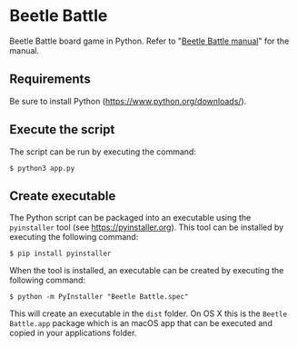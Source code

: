 # Beetle Battle
Beetle Battle board game in Python. Refer to "[Beetle Battle manual](manual)" for the manual. 

## Requirements
Be sure to install Python (https://www.python.org/downloads/).

## Execute the script
The script can be run by executing the command:
```
$ python3 app.py
```

## Create executable
The Python script can be packaged into an executable using the ``pyinstaller`` tool (see https://pyinstaller.org). This tool can be installed by executing the following command:
```
$ pip install pyinstaller
```

When the tool is installed, an executable can be created by executing the following command:
```
$ python -m PyInstaller "Beetle Battle.spec" 
```

This will create an executable in the `dist` folder. On OS X this is the ``Beetle Battle.app`` package which is an macOS app that can be executed and copied in your applications folder.
